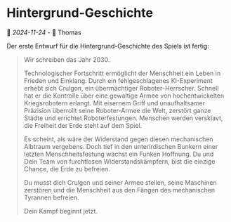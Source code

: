 # Hintergrund-Geschichte

📅 *2024-11-24* - 🧔 Thomas

Der erste Entwurf für die Hintergrund-Geschichte des Spiels ist fertig:

> Wir schreiben das Jahr 2030. 
>
> Technologischer Fortschritt ermöglicht der Menschheit ein Leben in Frieden und Einklang. Durch ein fehlgeschlagenes KI-Experiment erhebt sich Crulgon, ein übermächtiger Roboter-Herrscher. Schnell hat er die Kontrolle über eine gewaltige Armee von hochentwickelten Kriegsrobotern erlangt. Mit eisernem Griff und unaufhaltsamer Präzision überrollt seine Roboter-Armee die Welt, zerstört ganze Städte und errichtet Roboterfestungen. Menschen werden versklavt, die Freiheit der Erde steht auf dem Spiel.
>
> Es scheint, als wäre der Widerstand gegen diesen mechanischen Albtraum vergebens. Doch tief in den unterirdischen Bunkern einer letzten Menschheitsfestung wächst ein Funken Hoffnung. Du und Dein Team von furchtlosen Widerstandskämpfern, bist die einzige Chance, die Erde zu befreien. 
>
> Du musst dich Crulgon und seiner Armee stellen, seine Maschinen zerstören und die Menschheit aus den Fängen des mechanischen Tyrannen befreien. 
>
> Dein Kampf beginnt jetzt.